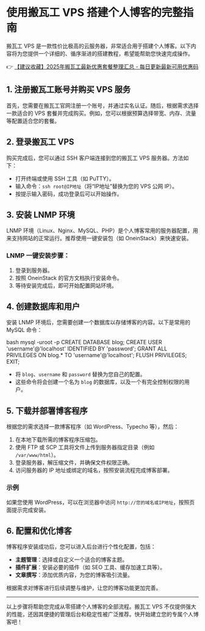 # 使用搬瓦工 VPS 搭建个人博客的完整指南

搬瓦工 VPS 是一款性价比极高的云服务器，非常适合用于搭建个人博客。以下内容将为您提供一个详细的、循序渐进的搭建教程，希望能帮助您快速完成操作。

👉 [【建议收藏】2025年搬瓦工最新优惠套餐整理汇总 - 每日更新最新可用优惠码](https://bit.ly/banwagon)

## 1. 注册搬瓦工账号并购买 VPS 服务

首先，您需要在搬瓦工官网注册一个账号，并通过实名认证。随后，根据需求选择一款适合的 VPS 套餐并完成购买。例如，您可以根据预算选择带宽、内存、流量等配置适合您的套餐。

## 2. 登录搬瓦工 VPS

购买完成后，您可以通过 SSH 客户端连接到您的搬瓦工 VPS 服务器。方法如下：

- 打开终端或使用 SSH 工具（如 PuTTY）。
- 输入命令：`ssh root@IP地址`（将“IP地址”替换为您的 VPS 公网 IP）。
- 按提示输入密码，成功登录后可以开始操作。

## 3. 安装 LNMP 环境

LNMP 环境（Linux、Nginx、MySQL、PHP）是个人博客常用的服务器配置，用来支持网站的正常运行。推荐使用一键安装包（如 OneinStack）来快速安装。

### LNMP 一键安装步骤：

1. 登录到服务器。
2. 按照 OneinStack 的官方文档执行安装命令。
3. 等待安装完成后，即可开始配置网站环境。

## 4. 创建数据库和用户

安装 LNMP 环境后，您需要创建一个数据库以存储博客的内容。以下是常用的 MySQL 命令：

bash
mysql -uroot -p
CREATE DATABASE blog;
CREATE USER 'username'@'localhost' IDENTIFIED BY 'password';
GRANT ALL PRIVILEGES ON blog.* TO 'username'@'localhost';
FLUSH PRIVILEGES;
EXIT;

- 将 `blog`、`username` 和 `password` 替换为您自己的配置。
- 这些命令将会创建一个名为 `blog` 的数据库，以及一个有完全控制权限的用户。

## 5. 下载并部署博客程序

根据您的需求选择一款博客程序（如 WordPress、Typecho 等），然后：

1. 在本地下载所需的博客程序压缩包。
2. 使用 FTP 或 SCP 工具将文件上传到服务器指定目录（例如 `/var/www/html`）。
3. 登录服务器，解压缩文件，并确保文件权限正确。
4. 访问服务器的 IP 地址或绑定的域名，按照安装流程完成博客部署。

### 示例

如果您使用 WordPress，可以在浏览器中访问 `http://您的域名或IP地址`，按照页面提示完成安装。

## 6. 配置和优化博客

博客程序安装成功后，您可以进入后台进行个性化配置，包括：

- **主题管理**：选择或自定义一个适合的博客主题。
- **插件扩展**：安装必要的插件（如 SEO 工具、缓存加速工具等）。
- **文章撰写**：添加优质内容，为您的博客吸引流量。

根据需求对博客进行后续调整与维护，让您的博客功能更加完善。

---

以上步骤将帮助您完成从零搭建个人博客的全部流程。搬瓦工 VPS 不仅提供强大的性能，还因其便捷的管理后台和稳定性被广泛推荐。快开始建立您的专属个人博客吧！